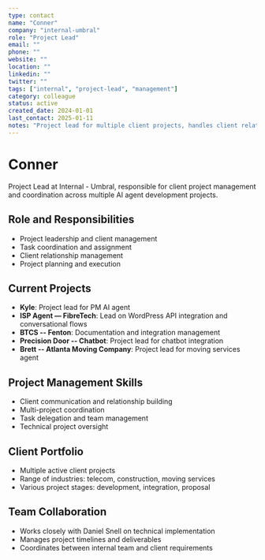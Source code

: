```yaml
---
type: contact
name: "Conner"
company: "internal-umbral"
role: "Project Lead"
email: ""
phone: ""
website: ""
location: ""
linkedin: ""
twitter: ""
tags: ["internal", "project-lead", "management"]
category: colleague
status: active
created_date: 2024-01-01
last_contact: 2025-01-11
notes: "Project lead for multiple client projects, handles client relationships and project coordination"
---
```


# Conner

Project Lead at Internal - Umbral, responsible for client project management and coordination across multiple AI agent development projects.

## Role and Responsibilities

- Project leadership and client management
- Task coordination and assignment
- Client relationship management
- Project planning and execution

## Current Projects

- **Kyle**: Project lead for PM AI agent
- **ISP Agent — FibreTech**: Lead on WordPress API integration and conversational flows
- **BTCS -- Fenton**: Documentation and integration management
- **Precision Door -- Chatbot**: Project lead for chatbot integration
- **Brett -- Atlanta Moving Company**: Project lead for moving services agent

## Project Management Skills

- Client communication and relationship building
- Multi-project coordination
- Task delegation and team management
- Technical project oversight

## Client Portfolio

- Multiple active client projects
- Range of industries: telecom, construction, moving services
- Various project stages: development, integration, proposal

## Team Collaboration

- Works closely with Daniel Snell on technical implementation
- Manages project timelines and deliverables
- Coordinates between internal team and client requirements